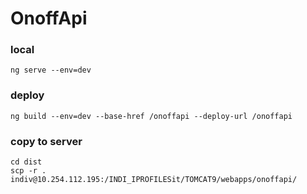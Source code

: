 # OnoffApi

### local
```
ng serve --env=dev
```

### deploy
```
ng build --env=dev --base-href /onoffapi --deploy-url /onoffapi
```

### copy to server
```
cd dist
scp -r . indiv@10.254.112.195:/INDI_IPROFILESit/TOMCAT9/webapps/onoffapi/
```